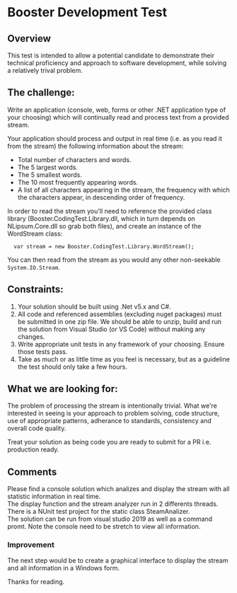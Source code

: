 ﻿# Booster Development Test

## Overview
This test is intended to allow a potential candidate to demonstrate their technical proficiency and approach to software development, while solving a relatively trival problem. 

## The challenge:
Write an application (console, web, forms or other .NET application type of your choosing) which will continually read and process text from a provided stream. 

Your application should process and output in real time (i.e. as you read it from the stream) the following information about the stream: 
* Total number of characters and words.
* The 5 largest words.
* The 5 smallest words.
* The 10 most frequently appearing words.
* A list of all characters appearing in the stream, the frequency with which the characters appear, in descending order of frequency. 

In order to read the stream you'll need to reference the provided class library (Booster.CodingTest.Library.dll, which in turn depends on NLipsum.Core.dll so grab both files), and create an instance of the WordStream class:

      var stream = new Booster.CodingTest.Library.WordStream();

You can then read from the stream as you would any other non-seekable `System.IO.Stream`. 

## Constraints:
1. Your solution should be built using .Net v5.x and C#.
2. All code and referenced assemblies (excluding nuget packages) must be submitted in one zip file. We should be able to unzip, build and run the solution from Visual Studio (or VS Code) without making any changes.
3. Write appropriate unit tests in any framework of your choosing. Ensure those tests pass.
4. Take as much or as little time as you feel is necessary, but as a guideline the test should only take a few hours. 

## What we are looking for:
The problem of processing the stream is intentionally trivial. What we're interested in seeing is your approach to problem solving, code structure, use of appropriate patterns, adherance to standards, consistency and overall code quality. 

Treat your solution as being code you are ready to submit for a PR i.e. production ready.

## Comments

Please find a console solution which analizes and display the stream with all statistic information in real time.  
The display function and the stream analyzer run in 2 differents threads.  
There is a NUnit test project for the static class SteamAnalizer.  
The solution can be run from visual studio 2019 as well as a command promt. Note the console need to be stretch to view all information.  

### Improvement

The next step would be to create a graphical interface to display the stream and all information in a Windows form.  

Thanks for reading.
